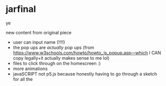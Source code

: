 # jarfinal
ye


new content from original piece
- user can input name (!!!!)
- the pop ups are *actually* pop ups (from https://www.w3schools.com/howto/howto_js_popup.asp—which I CAN copy legally+it actually makes sense to me lol)
- files to click through on the homescreen :)
- more animations
- javaSCRIPT not p5.js because honestly having to go through a sketch for all the <script> stuff would be a nightmare + javascript is the same + easier to use once you understand the stuff from w3 schools lol (i know it's an art class but like i don't really enjoy p5.js and it was a genuine nightmare to use for the final so if that makes me fail, then i actually don't know what to do or tell you lol)

i am really happy with this version

it may be too similar to the original, but honestly, i think it's better, and it's simpler, and more fun for me :) plus i can add more interaction, since it's less javascript and more html/css, which i am 10,000x more comfortable with

things i want to do in the future (probably once i get back from driving to almost iowa, by saturday at noon):
- more tom pop ups lol
- more files to search through
- my own interactive file layouts + stuff (probably using screenshots from my half broken windows laptop lol)

but that's a lot of work that takes a lot of time

05/10/2025 - 6:31 am
okay i had to stop working at 6:30 because i have to drive so that is why my final is like halfway done as of saturday whenever you grade it sorry (please i have had to do so much more for this)

05/10/2025 - 2:09 pm
i drove over 200 miles
i am on no sleep
i just want to finish this project
but i fear that you have already graded it and failed me
i'm still going to add my cool stuff tho lol i love jared project + this stuff is actually really fun
k thx bai

